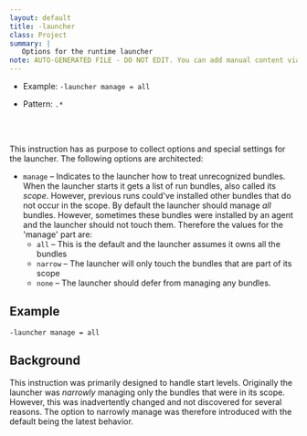 ```yaml
---
layout: default
title: -launcher
class: Project
summary: |
   Options for the runtime launcher
note: AUTO-GENERATED FILE - DO NOT EDIT. You can add manual content via same filename in ext folder. 
---
```


- Example: `-launcher manage = all`

- Pattern: `.*`

<!-- Manual content from: ext/launcher.md --><br /><br />

This instruction has as purpose to collect options and special settings for the launcher. The
following options are architected:

* `manage`  – Indicates to the launcher how to treat unrecognized bundles. When the launcher starts 
  it gets a list of run bundles, also called its _scope_. However, previous runs could've installed
  other bundles that do not occur in the scope. By default the launcher should manage _all_
  bundles. However, sometimes these bundles were installed by an agent and the launcher should
  not touch them. Therefore the values for the 'manage' part are:
  * `all` – This is the default and the launcher assumes it owns all the bundles
  * `narrow` – The launcher will only touch the bundles that are part of its scope
  * `none` – The launcher should defer from managing any bundles. 
  
## Example

    -launcher manage = all  


## Background

This instruction was primarily designed to handle start levels. Originally the launcher was
_narrowly_ managing only the bundles that were in its scope. However, this was inadvertently
changed and not discovered for several reasons. The option to narrowly manage was therefore
introduced with the default being the latest behavior.
